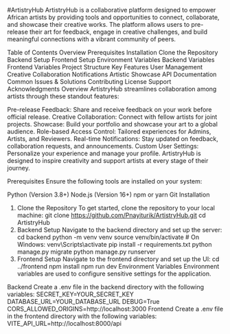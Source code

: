 #ArtistryHub
ArtistryHub is a collaborative platform designed to empower African artists by providing tools and opportunities to connect, collaborate, and showcase their creative works. The platform allows users to pre-release their art for feedback, engage in creative challenges, and build meaningful connections with a vibrant community of peers.

Table of Contents
Overview
Prerequisites
Installation
Clone the Repository
Backend Setup
Frontend Setup
Environment Variables
Backend Variables
Frontend Variables
Project Structure
Key Features
User Management
Creative Collaboration
Notifications
Artistic Showcase
API Documentation
Common Issues & Solutions
Contributing
License
Support
Acknowledgments
Overview
ArtistryHub streamlines collaboration among artists through these standout features:

Pre-release Feedback: Share and receive feedback on your work before official release.
Creative Collaboration: Connect with fellow artists for joint projects.
Showcase: Build your portfolio and showcase your art to a global audience.
Role-based Access Control: Tailored experiences for Admins, Artists, and Reviewers.
Real-time Notifications: Stay updated on feedback, collaboration requests, and announcements.
Custom User Settings: Personalize your experience and manage your profile.
ArtistryHub is designed to inspire creativity and support artists at every stage of their journey.

Prerequisites
Ensure the following tools are installed on your system:

Python (Version 3.8+)
Node.js (Version 16+)
npm or yarn
Git
Installation
1. Clone the Repository
To get started, clone the repository to your local machine:
git clone https://github.com/Pnayiturik/ArtistryHub.git
cd ArtistryHub
2. Backend Setup
Navigate to the backend directory and set up the server:
cd backend
python -m venv venv
source venv/bin/activate  # On Windows: venv\Scripts\activate
pip install -r requirements.txt
python manage.py migrate
python manage.py runserver
3. Frontend Setup
Navigate to the frontend directory and set up the UI:
cd ../frontend
npm install
npm run dev
Environment Variables
Environment variables are used to configure sensitive settings for the application.

Backend
Create a .env file in the backend directory with the following variables:
SECRET_KEY=YOUR_SECRET_KEY
DATABASE_URL=YOUR_DATABASE_URL
DEBUG=True
CORS_ALLOWED_ORIGINS=http://localhost:3000
Frontend
Create a .env file in the frontend directory with the following variables:
VITE_API_URL=http://localhost:8000/api


